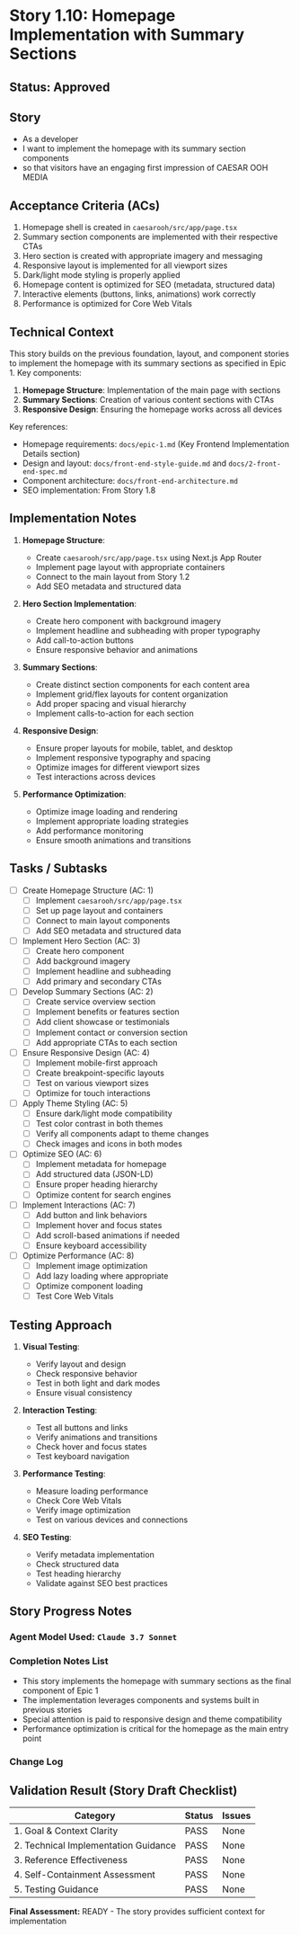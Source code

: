 # Story 1.10: Homepage Implementation with Summary Sections

## Status: Approved

## Story

- As a developer
- I want to implement the homepage with its summary section components
- so that visitors have an engaging first impression of CAESAR OOH MEDIA

## Acceptance Criteria (ACs)

1. Homepage shell is created in `caesarooh/src/app/page.tsx`
2. Summary section components are implemented with their respective CTAs
3. Hero section is created with appropriate imagery and messaging
4. Responsive layout is implemented for all viewport sizes
5. Dark/light mode styling is properly applied
6. Homepage content is optimized for SEO (metadata, structured data)
7. Interactive elements (buttons, links, animations) work correctly
8. Performance is optimized for Core Web Vitals

## Technical Context

This story builds on the previous foundation, layout, and component stories to implement the homepage with its summary sections as specified in Epic 1. Key components:

1. **Homepage Structure**: Implementation of the main page with sections
2. **Summary Sections**: Creation of various content sections with CTAs
3. **Responsive Design**: Ensuring the homepage works across all devices

Key references:
- Homepage requirements: `docs/epic-1.md` (Key Frontend Implementation Details section)
- Design and layout: `docs/front-end-style-guide.md` and `docs/2-front-end-spec.md`
- Component architecture: `docs/front-end-architecture.md`
- SEO implementation: From Story 1.8

## Implementation Notes

1. **Homepage Structure**:
   - Create `caesarooh/src/app/page.tsx` using Next.js App Router
   - Implement page layout with appropriate containers
   - Connect to the main layout from Story 1.2
   - Add SEO metadata and structured data

2. **Hero Section Implementation**:
   - Create hero component with background imagery
   - Implement headline and subheading with proper typography
   - Add call-to-action buttons
   - Ensure responsive behavior and animations

3. **Summary Sections**:
   - Create distinct section components for each content area
   - Implement grid/flex layouts for content organization
   - Add proper spacing and visual hierarchy
   - Implement calls-to-action for each section

4. **Responsive Design**:
   - Ensure proper layouts for mobile, tablet, and desktop
   - Implement responsive typography and spacing
   - Optimize images for different viewport sizes
   - Test interactions across devices

5. **Performance Optimization**:
   - Optimize image loading and rendering
   - Implement appropriate loading strategies
   - Add performance monitoring
   - Ensure smooth animations and transitions

## Tasks / Subtasks

- [ ] Create Homepage Structure (AC: 1)
  - [ ] Implement `caesarooh/src/app/page.tsx`
  - [ ] Set up page layout and containers
  - [ ] Connect to main layout components
  - [ ] Add SEO metadata and structured data

- [ ] Implement Hero Section (AC: 3)
  - [ ] Create hero component
  - [ ] Add background imagery
  - [ ] Implement headline and subheading
  - [ ] Add primary and secondary CTAs

- [ ] Develop Summary Sections (AC: 2)
  - [ ] Create service overview section
  - [ ] Implement benefits or features section
  - [ ] Add client showcase or testimonials
  - [ ] Implement contact or conversion section
  - [ ] Add appropriate CTAs to each section

- [ ] Ensure Responsive Design (AC: 4)
  - [ ] Implement mobile-first approach
  - [ ] Create breakpoint-specific layouts
  - [ ] Test on various viewport sizes
  - [ ] Optimize for touch interactions

- [ ] Apply Theme Styling (AC: 5)
  - [ ] Ensure dark/light mode compatibility
  - [ ] Test color contrast in both themes
  - [ ] Verify all components adapt to theme changes
  - [ ] Check images and icons in both modes

- [ ] Optimize SEO (AC: 6)
  - [ ] Implement metadata for homepage
  - [ ] Add structured data (JSON-LD)
  - [ ] Ensure proper heading hierarchy
  - [ ] Optimize content for search engines

- [ ] Implement Interactions (AC: 7)
  - [ ] Add button and link behaviors
  - [ ] Implement hover and focus states
  - [ ] Add scroll-based animations if needed
  - [ ] Ensure keyboard accessibility

- [ ] Optimize Performance (AC: 8)
  - [ ] Implement image optimization
  - [ ] Add lazy loading where appropriate
  - [ ] Optimize component loading
  - [ ] Test Core Web Vitals

## Testing Approach

1. **Visual Testing**:
   - Verify layout and design
   - Check responsive behavior
   - Test in both light and dark modes
   - Ensure visual consistency

2. **Interaction Testing**:
   - Test all buttons and links
   - Verify animations and transitions
   - Check hover and focus states
   - Test keyboard navigation

3. **Performance Testing**:
   - Measure loading performance
   - Check Core Web Vitals
   - Verify image optimization
   - Test on various devices and connections

4. **SEO Testing**:
   - Verify metadata implementation
   - Check structured data
   - Test heading hierarchy
   - Validate against SEO best practices

## Story Progress Notes

### Agent Model Used: `Claude 3.7 Sonnet`

### Completion Notes List

- This story implements the homepage with summary sections as the final component of Epic 1
- The implementation leverages components and systems built in previous stories
- Special attention is paid to responsive design and theme compatibility
- Performance optimization is critical for the homepage as the main entry point

### Change Log

## Validation Result (Story Draft Checklist)

| Category                             | Status | Issues |
| ------------------------------------ | ------ | ------ |
| 1. Goal & Context Clarity            | PASS   | None   |
| 2. Technical Implementation Guidance | PASS   | None   |
| 3. Reference Effectiveness           | PASS   | None   |
| 4. Self-Containment Assessment       | PASS   | None   |
| 5. Testing Guidance                  | PASS   | None   |

**Final Assessment:** READY - The story provides sufficient context for implementation 